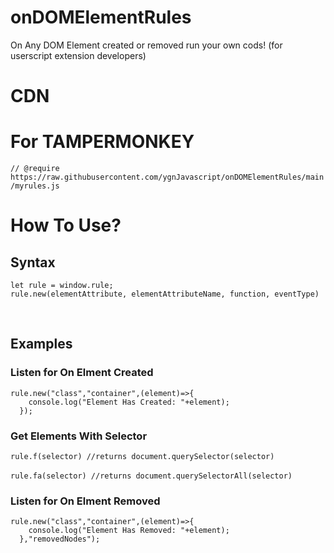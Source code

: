 # onDOMElementRules
On Any DOM Element created or removed run your own cods! (for userscript extension developers)

<h1>CDN</h1><p>
  <code><script src="https://raw.githubusercontent.com/ygnJavascript/onDOMElementRules/main/myrules.js"></script></code>
</p>

<h1>For TAMPERMONKEY</h1><p>
  <code>// @require      https://raw.githubusercontent.com/ygnJavascript/onDOMElementRules/main/myrules.js</code>
</p>

<h1>How To Use?</h1><p>
<h2>Syntax</h2>
<p><code>let rule = window.rule;
rule.new(elementAttribute, elementAttributeName, function, eventType)</code></p><br>
<h2>Examples</h2>
  <h3>Listen for On Elment Created</h3><p>
  <code>rule.new("class","container",(element)=>{
    console.log("Element Has Created: "+element);
  });</code><br>
  <h3>Get Elements With Selector</h3><p>
  <code>rule.f(selector) //returns document.querySelector(selector)</code><br><br>
  <code>rule.fa(selector) //returns document.querySelectorAll(selector)</code><br>
</p>
<h3>Listen for On Elment Removed</h3><p>
  <code>rule.new("class","container",(element)=>{
    console.log("Element Has Removed: "+element);
  },"removedNodes");</code>
</p>
</p>
